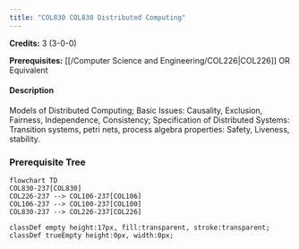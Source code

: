 ```yaml
---
title: "COL830 COL830 Distributed Computing"
---
```

**Credits:** 3 (3-0-0)

**Prerequisites:** [[/Computer Science and Engineering/COL226|COL226]] OR Equivalent

#### Description
Models of Distributed Computing; Basic Issues: Causality, Exclusion, Fairness, Independence, Consistency; Specification of Distributed Systems: Transition systems, petri nets, process algebra properties: Safety, Liveness, stability.

### Prerequisite Tree

```mermaid
flowchart TD
COL830-237[COL830]
COL226-237 --> COL106-237[COL106]
COL106-237 --> COL100-237[COL100]
COL830-237 --> COL226-237[COL226]

classDef empty height:17px, fill:transparent, stroke:transparent;
classDef trueEmpty height:0px, width:0px;
```